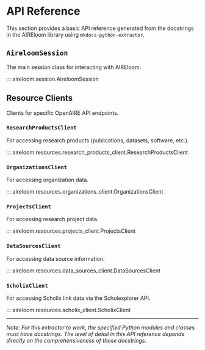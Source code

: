 # API Reference

This section provides a basic API reference generated from the docstrings in the AIREloom library using `mkdocs-python-extractor`.

## `AireloomSession`

The main session class for interacting with AIREloom.

::: aireloom.session.AireloomSession

## Resource Clients

Clients for specific OpenAIRE API endpoints.

### `ResearchProductsClient`

For accessing research products (publications, datasets, software, etc.).

::: aireloom.resources.research_products_client.ResearchProductsClient

### `OrganizationsClient`

For accessing organization data.

::: aireloom.resources.organizations_client.OrganizationsClient

### `ProjectsClient`

For accessing research project data.

::: aireloom.resources.projects_client.ProjectsClient

### `DataSourcesClient`

For accessing data source information.

::: aireloom.resources.data_sources_client.DataSourcesClient

### `ScholixClient`

For accessing Scholix link data via the Scholexplorer API.

::: aireloom.resources.scholix_client.ScholixClient

---

*Note: For this extractor to work, the specified Python modules and classes must have docstrings. The level of detail in this API reference depends directly on the comprehensiveness of those docstrings.*
